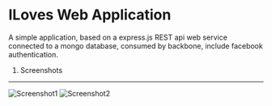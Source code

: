 ILoves Web Application
=============================

A simple application, based on a express.js REST api web service connected to a mongo database, consumed by backbone, include facebook authentication.

1) Screenshots
----------------

![Screenshot1](http://i58.tinypic.com/34pdnyx.png)
![Screenshot2](http://i58.tinypic.com/2ywfma9.png)
